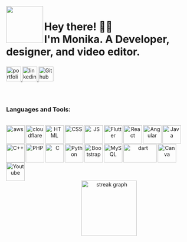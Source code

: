 <img align="left" height="100" src="https://media.licdn.com/dms/image/D4D03AQHn6SyaCszrYQ/profile-displayphoto-shrink_100_100/0/1700848308360?e=1707350400&v=beta&t=cZOnqL35wTdGdRV4JUWgx11012nBCTpRB7Q9VsBRSqY"  />

###

<h1 align="left">Hey there! 👋🏻<br>I'm Monika. A Developer, designer, and video editor.</h1>

###

<div align="left">
<a href="https://monikaportfolio.odoo.com/" target="_blank">
    <img src="https://img.shields.io/static/v1?message=Portfolio&logo=netlify&label=&color=1DA1F2&logoColor=white&labelColor=&style=for-the-badge" height="40" alt="portfolio"  />
  </a>
  <a href="https://www.linkedin.com/in/monikavalvi/" target="_blank">
    <img src="https://img.shields.io/static/v1?message=LinkedIn&logo=linkedin&label=&color=0077B5&logoColor=white&labelColor=&style=for-the-badge" height="40" alt="linkedin logo"  />
  </a>
  <a href="https://github.com/monikaValvi" target="_blank">
    <img src="https://img.shields.io/static/v1?message=Github&logo=Github&label=&color=2CA5E0&logoColor=white&labelColor=&style=for-the-badge" height="40" alt="Github logo"  />
  </a>
</div>

###

<br clear="both">

<div align="center">
  <h3 align="left">Languages and Tools:</h3></br>
     <img align="left" src="https://upload.wikimedia.org/wikipedia/commons/thumb/5/5c/AWS_Simple_Icons_AWS_Cloud.svg/1024px-AWS_Simple_Icons_AWS_Cloud.svg.png" alt="aws" width="50" height="50"/>
     <img align="left" src="https://encrypted-tbn0.gstatic.com/images?q=tbn:ANd9GcRm2PuaSaiKPUY0iHcQ_u3Hx-W9yDschY_1NA-8_64sCMbi8B2f4NvFj8sYi18X-_xZ8G4&usqp=CAU" alt="cloudflare" width="50" height="50"/>
     <img align="left" src="https://cdn.icon-icons.com/icons2/1488/PNG/512/5352-html5_102567.png" alt="HTML" width="50" height="50"/>
     <img align="left" src="https://cdn.icon-icons.com/icons2/2107/PNG/512/file_type_css_icon_130661.png" alt="CSS" width="50" height="50"/>
     <img align="left" src="https://cdn.icon-icons.com/icons2/1098/PNG/512/1485481257-48_78629.png" alt="JS" width="50" height="50"/>
     <img align="left" src="https://cdn.icon-icons.com/icons2/2108/PNG/512/flutter_icon_130936.png" alt="Flutter" width="50" height="50"/>
     <img align="left" src="https://cdn.icon-icons.com/icons2/2415/PNG/512/react_original_wordmark_logo_icon_146375.png" alt="React" width="50" height="50"/>
     <img align="left" src="https://cdn.icon-icons.com/icons2/2699/PNG/512/angular_logo_icon_169595.png" alt="Angular" width="50" height="50"/>
     <img align="left" src="https://cdn.icon-icons.com/icons2/159/PNG/256/java_22523.png" alt="Java" width="50" height="50"/>
</br><br></br>
     <img align="left" src="https://cdn.icon-icons.com/icons2/2148/PNG/512/c_icon_132529.png" alt="C++" width="50" height="50"/>
     <img align="left" src="https://cdn.icon-icons.com/icons2/2107/PNG/512/file_type_php_icon_130266.png" alt="PHP" width="50" height="50"/>
     <img align="left" src="https://cdn.icon-icons.com/icons2/2415/PNG/512/c_original_logo_icon_146611.png" alt="C" width="50" height="50"/>
     <img align="left" src="https://cdn.icon-icons.com/icons2/1508/PNG/512/python_104451.png" alt="Python" width="50" height="50"/>
     <img align="left" src="https://cdn.icon-icons.com/icons2/2415/PNG/512/bootstrap_plain_logo_icon_146619.png" alt="Bootstrap" width="50" height="50"/>
     <img align="left" src="https://cdn.icon-icons.com/icons2/2699/PNG/512/mysql_official_logo_icon_169938.png" alt="MySQL" width="50" height="50"/>
     <img align="left" src="https://cdn.icon-icons.com/icons2/2530/PNG/512/dart_colour_button_icon_151934.png" alt="dart" width="90" height="50"/>
     <img align="left" src="https://cdn.icon-icons.com/icons2/3504/PNG/512/canva_icon_220714.png" alt="Canva" width="50" height="50"/>
     <img align="left" src="https://cdn.icon-icons.com/icons2/195/PNG/256/YouTube_23392.png" alt="Youtube" width="50" height="50"/>
 </br><br></br>    
     

</br></br>
  <img src="https://streak-stats.demolab.com?user=hello2himel&locale=en&mode=weekly&theme=dracula&hide_border=false&border_radius=5&date_format=M j[, Y]&order=3" height="150" alt="streak graph"  />
</div>

###

<br clear="both">
